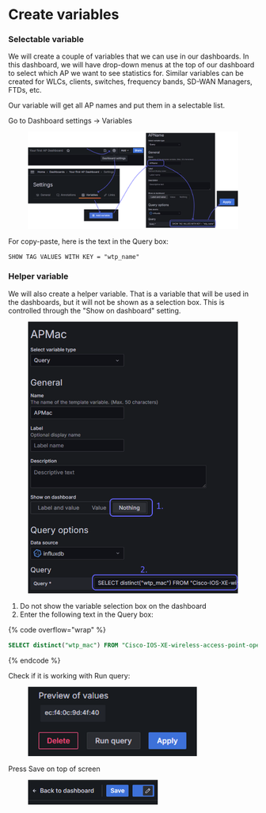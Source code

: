 # Create variables

### Selectable variable

We will create a couple of variables that we can use in our dashboards. In this dashboard, we will have drop-down menus at the top of our dashboard to select which AP we want to see statistics for. Similar variables can be created for WLCs, clients, switches, frequency bands, SD-WAN Managers, FTDs, etc.

Our variable will get all AP names and put them in a selectable list.

Go to Dashboard settings -> Variables

<div data-full-width="true"><figure><img src="../../.gitbook/assets/image.png" alt=""><figcaption></figcaption></figure></div>

For copy-paste, here is the text in the Query box:

```
SHOW TAG VALUES WITH KEY = "wtp_name"
```



### Helper variable

We will also create a helper variable. That is a variable that will be used in the dashboards, but it will not be shown as a selection box. This is controlled through the "Show on dashboard" setting.

<figure><img src="../../.gitbook/assets/image (1).png" alt="" width="514"><figcaption></figcaption></figure>

1. Do not show the variable selection box on the dashboard
2. Enter the following text in the Query box:

{% code overflow="wrap" %}
```sql
SELECT distinct("wtp_mac") FROM "Cisco-IOS-XE-wireless-access-point-oper:access-point-oper-data/ap-name-mac-map" WHERE ("wtp_name" =~ /^$APName$/)
```
{% endcode %}

Check if it is working with Run query:

<figure><img src="../../.gitbook/assets/image (2).png" alt="" width="341"><figcaption></figcaption></figure>

Press Save on top of screen

<figure><img src="../../.gitbook/assets/image (105).png" alt=""><figcaption></figcaption></figure>
